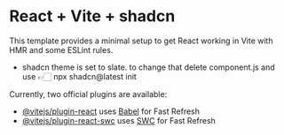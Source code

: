 # React + Vite + shadcn

This template provides a minimal setup to get React working in Vite with HMR and some ESLint rules.

- shadcn theme is set to slate. to change that delete component.js and use 👉🏻 npx shadcn@latest init 


Currently, two official plugins are available:

- [@vitejs/plugin-react](https://github.com/vitejs/vite-plugin-react/blob/main/packages/plugin-react/README.md) uses [Babel](https://babeljs.io/) for Fast Refresh
- [@vitejs/plugin-react-swc](https://github.com/vitejs/vite-plugin-react-swc) uses [SWC](https://swc.rs/) for Fast Refresh

